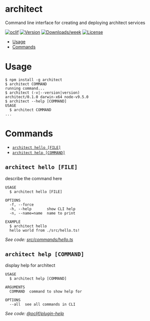architect
=========

Command line interface for creating and deploying architect services

[![oclif](https://img.shields.io/badge/cli-oclif-brightgreen.svg)](https://oclif.io)
[![Version](https://img.shields.io/npm/v/architect.svg)](https://npmjs.org/package/architect)
[![Downloads/week](https://img.shields.io/npm/dw/architect.svg)](https://npmjs.org/package/architect)
[![License](https://img.shields.io/npm/l/architect.svg)](https://github.com/snappi/architect-cli/blob/master/package.json)

<!-- toc -->
* [Usage](#usage)
* [Commands](#commands)
<!-- tocstop -->
# Usage
<!-- usage -->
```sh-session
$ npm install -g architect
$ architect COMMAND
running command...
$ architect (-v|--version|version)
architect/0.1.0 darwin-x64 node-v9.5.0
$ architect --help [COMMAND]
USAGE
  $ architect COMMAND
...
```
<!-- usagestop -->
# Commands
<!-- commands -->
* [`architect hello [FILE]`](#architect-hello-file)
* [`architect help [COMMAND]`](#architect-help-command)

## `architect hello [FILE]`

describe the command here

```
USAGE
  $ architect hello [FILE]

OPTIONS
  -f, --force
  -h, --help       show CLI help
  -n, --name=name  name to print

EXAMPLE
  $ architect hello
  hello world from ./src/hello.ts!
```

_See code: [src/commands/hello.ts](https://github.com/snappi/architect-cli/blob/v0.1.0/src/commands/hello.ts)_

## `architect help [COMMAND]`

display help for architect

```
USAGE
  $ architect help [COMMAND]

ARGUMENTS
  COMMAND  command to show help for

OPTIONS
  --all  see all commands in CLI
```

_See code: [@oclif/plugin-help](https://github.com/oclif/plugin-help/blob/v2.1.2/src/commands/help.ts)_
<!-- commandsstop -->
